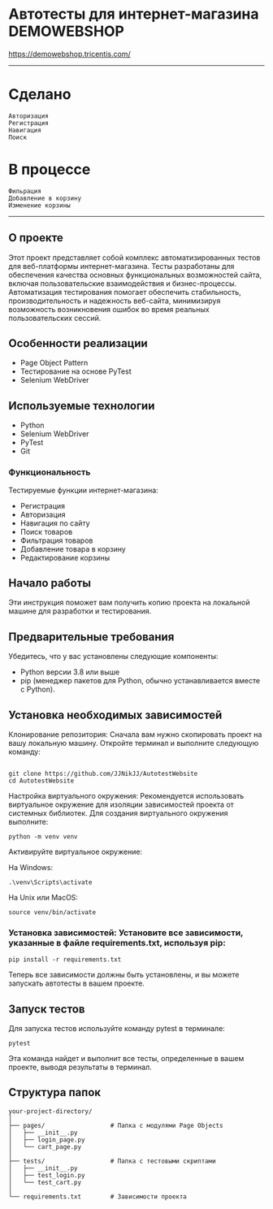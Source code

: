 # Автотесты для интернет-магазина DEMOWEBSHOP
https://demowebshop.tricentis.com/

---

# Сделано

```
Авторизация
Регистрация
Навигация
Поиск
```

# В процессе

```
Фильрация
Добавление в корзину
Изменение корзины
```

---

## О проекте
Этот проект представляет собой комплекс автоматизированных тестов для веб-платформы интернет-магазина. Тесты разработаны для обеспечения качества основных функциональных возможностей сайта, включая пользовательские взаимодействия и бизнес-процессы. Автоматизация тестирования помогает обеспечить стабильность, производительность и надежность веб-сайта, минимизируя возможность возникновения ошибок во время реальных пользовательских сессий.

## Особенности реализации
- Page Object Pattern
- Тестирование на основе PyTest
- Selenium WebDriver

## Используемые технологии
- Python
- Selenium WebDriver
- PyTest
- Git

### Функциональность
Тестируемые функции интернет-магазина:
- Регистрация
- Авторизация
- Навигация по сайту
- Поиск товаров
- Фильтрация товаров
- Добавление товара в корзину
- Редактирование корзины

## Начало работы
Эти инструкция поможет вам получить копию проекта на локальной машине для разработки и тестирования.

## Предварительные требования

Убедитесь, что у вас установлены следующие компоненты:

- Python версии 3.8 или выше
- pip (менеджер пакетов для Python, обычно устанавливается вместе с Python).

## Установка необходимых зависимостей
Клонирование репозитория: Сначала вам нужно скопировать проект на вашу локальную машину. Откройте терминал и выполните следующую команду:

```

git clone https://github.com/JJNikJJ/AutotestWebsite
cd AutotestWebsite

```
Настройка виртуального окружения: Рекомендуется использовать виртуальное окружение для изоляции зависимостей проекта от системных библиотек. Для создания виртуального окружения выполните:

```
python -m venv venv
```
Активируйте виртуальное окружение:

На Windows:
```
.\venv\Scripts\activate
```
На Unix или MacOS:
```
source venv/bin/activate
```

### Установка зависимостей: Установите все зависимости, указанные в файле requirements.txt, используя pip:
```
pip install -r requirements.txt
```
Теперь все зависимости должны быть установлены, и вы можете запускать автотесты в вашем проекте.

## Запуск тестов
Для запуска тестов используйте команду pytest в терминале:

```
pytest
```
Эта команда найдет и выполнит все тесты, определенные в вашем проекте, выводя результаты в терминал.

## Структура папок

```
your-project-directory/
│
├── pages/                  # Папка с модулями Page Objects
│   ├── __init__.py
│   ├── login_page.py
│   └── cart_page.py
│
├── tests/                  # Папка с тестовыми скриптами
│   ├── __init__.py
│   ├── test_login.py
│   └── test_cart.py
│
└── requirements.txt        # Зависимости проекта
```
